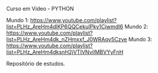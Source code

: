 Curso em Vídeo - PYTHON

Mundo 1: https://www.youtube.com/playlist?list=PLHz_AreHm4dlKP6QQCekuIPky1CiwmdI6
Mundo 2: https://www.youtube.com/playlist?list=PLHz_AreHm4dk_nZHmxxf_J0WRAqy5Czye
Mundo 3: https://www.youtube.com/playlist?list=PLHz_AreHm4dksnH2jVTIVNviIMBVYyFnH


Repositório de estudos.
